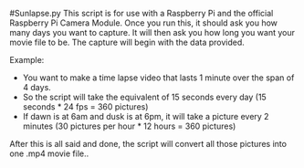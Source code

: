#Sunlapse.py
This script is for use with a Raspberry Pi and the official Raspberry Pi Camera Module.
Once you run this, it should ask you how many days you want to capture.
It will then ask you how long you want your movie file to be.
The capture will begin with the data provided.

Example: 
- You want to make a time lapse video that lasts 1 minute over the span of 4 days.
- So the script will take the equivalent of 15 seconds every day (15 seconds * 24 fps =  360 pictures)
- If dawn is at 6am and dusk is at 6pm, it will take a picture every 2 minutes (30 pictures per hour * 12 hours = 360 pictures)

After this is all said and done, the script will convert all those pictures into one .mp4 movie file..
